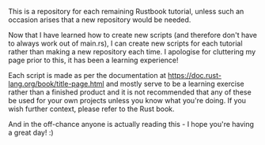 This is a repository for each remaining Rustbook tutorial, unless such an occasion arises that a new repository would be needed.

Now that I have learned how to create new scripts (and therefore don't have to always work out of main.rs), I can create new scripts for each tutorial rather than making a new repository each time. I apologise for cluttering my page prior to this, it has been a learning experience!

Each script is made as per the documentation at https://doc.rust-lang.org/book/title-page.html and mostly serve to be a learning exercise rather than a finished product and it is not recommended that any of these be used for your own projects unless you know what you're doing. If you wish further context, please refer to the Rust book.

And in the off-chance anyone is actually reading this - I hope you're having a great day! :)
